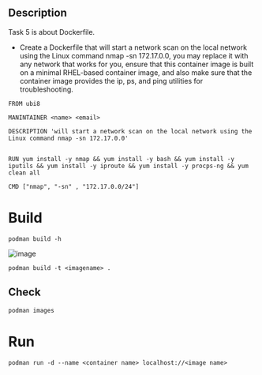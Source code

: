 Description
---
Task 5 is about Dockerfile. 
- Create a Dockerfile that will start a network scan on the local network using the Linux command nmap -sn 172.17.0.0, you may replace it with any network that works for you, ensure that this container image is built on a minimal RHEL-based container image, and also make sure that the container image provides the ip, ps, and ping utilities for troubleshooting.

```
FROM ubi8

MANINTAINER <name> <email>

DESCRIPTION 'will start a network scan on the local network using the Linux command nmap -sn 172.17.0.0'


RUN yum install -y nmap && yum install -y bash && yum install -y iputils && yum install -y iproute && yum install -y procps-ng && yum clean all

CMD ["nmap", "-sn" , "172.17.0.0/24"]

```


# Build 
```
podman build -h
```

![image](https://user-images.githubusercontent.com/26741425/129453439-0f0e0960-3387-46a5-b005-2108c14222c8.png)

```
podman build -t <imagename> .
```

## Check 

```
podman images
```

# Run 

```
podman run -d --name <container name> localhost://<image name>
```


